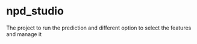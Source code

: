 # npd_studio
The project to run the prediction and different option to select the features and manage it
